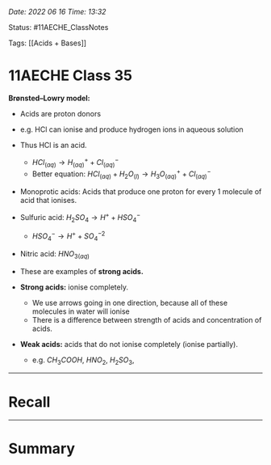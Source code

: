 *Date: 2022 06 16 Time: 13:32*


Status: #11AECHE_ClassNotes 

Tags: [[Acids + Bases]]


# 11AECHE Class 35

**Brønsted–Lowry model:**
- Acids are proton donors
- e.g. HCl can ionise and produce hydrogen ions in aqueous solution
- Thus HCl is an acid.
	- $HCl_{(aq)} \rightarrow H^{+}_{(aq)}+Cl^-_{(aq)}$
	- Better equation: $HCl_{(aq)} + H_{2}O_{(l)} \rightarrow H_3O^{+}_{(aq)}+Cl^-_{(aq)}$
- Monoprotic acids: Acids that produce one proton for every 1 molecule of acid that ionises.
- Sulfuric acid: $H_{2}SO_{4} \rightarrow H^{+}+HSO_4^-$
	- $HSO_{4}^{-}\rightarrow H^{+} + SO_4^{-2}$
- Nitric acid: $HNO_{3(aq)}$

- These are examples of **strong acids.**
- **Strong acids:** ionise completely.
	- We use arrows going in one direction, because all of these molecules in water will ionise
	- There is a difference between strength of acids and concentration of acids.

- **Weak acids:** acids that do not ionise completely (ionise partially).
	- e.g. $CH_3COOH$, $HNO_2$, $H_2SO_3$, 



---
# Recall







---
# Summary


